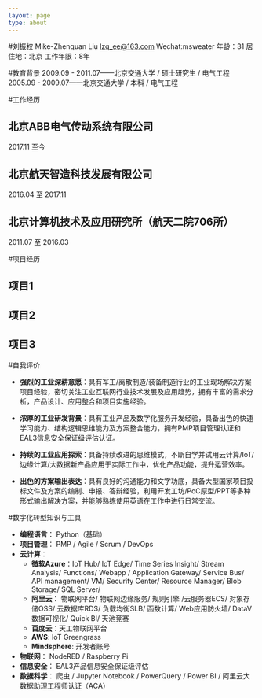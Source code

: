 ```yaml
---
layout: page
type: about
---
```


#刘振权
Mike-Zhenquan Liu 
lzq_ee@163.com
Wechat:msweater
年龄：31
居住地：北京
工作年限：8年

#教育背景
2009.09 - 2011.07——北京交通大学 / 硕士研究生 / 电气工程 
2005.09 - 2009.07——北京交通大学 / 本科 / 电气工程

#工作经历
## 北京ABB电气传动系统有限公司
2017.11 至今
## 北京航天智造科技发展有限公司
2016.04 至 2017.11
## 北京计算机技术及应用研究所（航天二院706所）
2011.07 至 2016.03

#项目经历
## 项目1
## 项目2 
## 项目3


#自我评价
- **强烈的工业深耕意愿**：具有军工/离散制造/装备制造行业的工业现场解决方案项目经验，密切关注工业互联网行业技术发展及应用趋势，拥有丰富的需求分析，产品设计、应用整合和项目实施经验。

- **浓厚的工业研发背景**：具有工业产品及数字化服务开发经验，具备出色的快速学习能力、结构逻辑思维能力及方案整合能力，拥有PMP项目管理认证和EAL3信息安全保证级评估认证。

- **持续的工业应用探索**：具备持续改进的思维模式，不断自学并试用云计算/IoT/边缘计算/大数据新产品应用于实际工作中，优化产品功能，提升运营效率。

- **出色的方案输出表达**：具有良好的沟通能力和文字功底，具备大型国家项目投标文件及方案的编制、申报、答辩经验，利用开发工坊/PoC原型/PPT等多种形式输出解决方案，并能够熟练使用英语在工作中进行日常交流。

#数字化转型知识与工具
- **编程语言**： Python（基础）
- **项目管理**： PMP / Agile / Scrum / DevOps
- **云计算**： 
  - **微软Azure**：IoT Hub/ IoT Edge/ Time Series Insight/ Stream Analysis/ Functions/ Webapp / Application Gateway/ Service Bus/ API management/ VM/ Security Center/ Resource Manager/ Blob Storage/ SQL Server/
  - **阿里云**： 物联网平台/ 物联网边缘服务/ 规则引擎 /云服务器ECS/ 对象存储OSS/ 云数据库RDS/ 负载均衡SLB/ 函数计算/ Web应用防火墙/ DataV数据可视化/ Quick BI/ 天池竞赛
  - **百度云**：天工物联网平台
  - **AWS**: IoT Greengrass
  - **Mindsphere**: 开发者账号
- **物联网**： NodeRED / Raspberry Pi 
- **信息安全**： EAL3产品信息安全保证级评估
- **数据科学**： 爬虫 / Jupyter Notebook / PowerQuery / Power BI / 阿里云大数据助理工程师认证（ACA）

